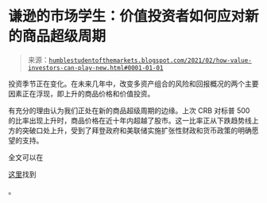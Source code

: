<!--yml

分类：未分类

日期：2024-05-18 02:04:44

-->

# 谦逊的市场学生：价值投资者如何应对新的商品超级周期

> 来源：[`humblestudentofthemarkets.blogspot.com/2021/02/how-value-investors-can-play-new.html#0001-01-01`](https://humblestudentofthemarkets.blogspot.com/2021/02/how-value-investors-can-play-new.html#0001-01-01)

投资季节正在变化。在未来几年中，改变多资产组合的风险和回报概况的两个主要因素正在浮现，即上升的商品价格和价值投资。

有充分的理由认为我们正处在新的商品超级周期的边缘。上次 CRB 对标普 500 的比率出现上升时，商品价格在近十年内超越了股市。这一比率正从下跌趋势线上方的突破口处上升，受到了拜登政府和美联储实施扩张性财政和货币政策的明确愿望的支持。

全文可以在

[这里](https://humblestudentofthemarkets.com/2021/02/13/how-value-investors-can-play-the-new-commodity-supercycle/)找到

。
